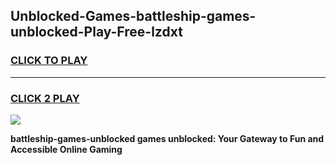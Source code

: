 
## Unblocked-Games-battleship-games-unblocked-Play-Free-lzdxt
<h3>
<a href="https://premium76.site?title=battleship-games-unblocked&ref=22A">CLICK TO PLAY</a></h3>
<hr>

<h3>
<a href="https://premium76.site?title=battleship-games-unblocked&ref=22A">CLICK 2 PLAY</a>
  
</h3>

<a href="https://premium76.site?title=battleship-games-unblocked&ref=22A"><img src="https://clearcache.store/games.png"></a>


**battleship-games-unblocked games unblocked: Your Gateway to Fun and Accessible Online Gaming**
